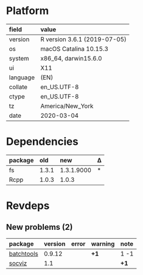 # Platform

|field    |value                        |
|:--------|:----------------------------|
|version  |R version 3.6.1 (2019-07-05) |
|os       |macOS Catalina 10.15.3       |
|system   |x86_64, darwin15.6.0         |
|ui       |X11                          |
|language |(EN)                         |
|collate  |en_US.UTF-8                  |
|ctype    |en_US.UTF-8                  |
|tz       |America/New_York             |
|date     |2020-03-04                   |

# Dependencies

|package |old   |new        |Δ  |
|:-------|:-----|:----------|:--|
|fs      |1.3.1 |1.3.1.9000 |*  |
|Rcpp    |1.0.3 |1.0.3      |   |

# Revdeps

## New problems (2)

|package                              |version |error |warning |note   |
|:------------------------------------|:-------|:-----|:-------|:------|
|[batchtools](problems.md#batchtools) |0.9.12  |      |__+1__  |1 -1   |
|[socviz](problems.md#socviz)         |1.1     |      |        |__+1__ |


